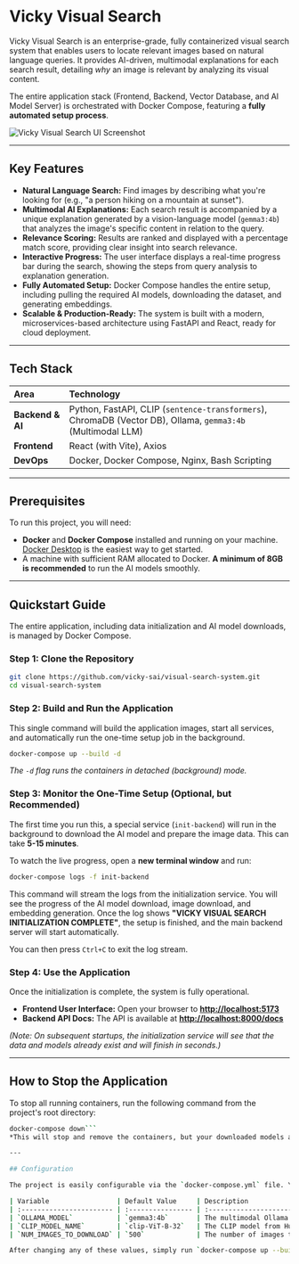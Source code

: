 # Vicky Visual Search

Vicky Visual Search is an enterprise-grade, fully containerized visual search system that enables users to locate relevant images based on natural language queries. It provides AI-driven, multimodal explanations for each search result, detailing *why* an image is relevant by analyzing its visual content.

The entire application stack (Frontend, Backend, Vector Database, and AI Model Server) is orchestrated with Docker Compose, featuring a **fully automated setup process**.

![Vicky Visual Search UI Screenshot](https://i.imgur.com/xO7vJdE.png)

---

## Key Features

*   **Natural Language Search:** Find images by describing what you're looking for (e.g., "a person hiking on a mountain at sunset").
*   **Multimodal AI Explanations:** Each search result is accompanied by a unique explanation generated by a vision-language model (`gemma3:4b`) that analyzes the image's specific content in relation to the query.
*   **Relevance Scoring:** Results are ranked and displayed with a percentage match score, providing clear insight into search relevance.
*   **Interactive Progress:** The user interface displays a real-time progress bar during the search, showing the steps from query analysis to explanation generation.
*   **Fully Automated Setup:** Docker Compose handles the entire setup, including pulling the required AI models, downloading the dataset, and generating embeddings.
*   **Scalable & Production-Ready:** The system is built with a modern, microservices-based architecture using FastAPI and React, ready for cloud deployment.

---

## Tech Stack

| Area      | Technology                                                                                                  |
| :-------- | :---------------------------------------------------------------------------------------------------------- |
| **Backend & AI** | Python, FastAPI, CLIP (`sentence-transformers`), ChromaDB (Vector DB), Ollama, `gemma3:4b` (Multimodal LLM) |
| **Frontend**     | React (with Vite), Axios                                                                                    |
| **DevOps**       | Docker, Docker Compose, Nginx, Bash Scripting                                                               |

---

## Prerequisites

To run this project, you will need:
*   **Docker** and **Docker Compose** installed and running on your machine. [Docker Desktop](https://www.docker.com/products/docker-desktop/) is the easiest way to get started.
*   A machine with sufficient RAM allocated to Docker. **A minimum of 8GB is recommended** to run the AI models smoothly.

---

## Quickstart Guide

The entire application, including data initialization and AI model downloads, is managed by Docker Compose.

### Step 1: Clone the Repository

```bash
git clone https://github.com/vicky-sai/visual-search-system.git
cd visual-search-system
```

### Step 2: Build and Run the Application

This single command will build the application images, start all services, and automatically run the one-time setup job in the background.

```bash
docker-compose up --build -d
```
*The `-d` flag runs the containers in detached (background) mode.*

### Step 3: Monitor the One-Time Setup (Optional, but Recommended)

The first time you run this, a special service (`init-backend`) will run in the background to download the AI model and prepare the image data. This can take **5-15 minutes**.

To watch the live progress, open a **new terminal window** and run:

```bash
docker-compose logs -f init-backend
```

This command will stream the logs from the initialization service. You will see the progress of the AI model download, image download, and embedding generation. Once the log shows **"VICKY VISUAL SEARCH INITIALIZATION COMPLETE"**, the setup is finished, and the main backend server will start automatically.

You can then press `Ctrl+C` to exit the log stream.

### Step 4: Use the Application

Once the initialization is complete, the system is fully operational.
*   **Frontend User Interface:** Open your browser to [**http://localhost:5173**](http://localhost:5173)
*   **Backend API Docs:** The API is available at [**http://localhost:8000/docs**](http://localhost:8000/docs)

*(Note: On subsequent startups, the initialization service will see that the data and models already exist and will finish in seconds.)*

---

## How to Stop the Application

To stop all running containers, run the following command from the project's root directory:

```bash
docker-compose down```
*This will stop and remove the containers, but your downloaded models and image data will be preserved in Docker volumes for the next startup.*

---

## Configuration

The project is easily configurable via the `docker-compose.yml` file. You can change key parameters in the `x-common-environment-vars` section at the top of the file without touching any source code.

| Variable                 | Default Value     | Description                                                          |
| :----------------------- | :---------------- | :------------------------------------------------------------------- |
| `OLLAMA_MODEL`           | `gemma3:4b`       | The multimodal Ollama model to use for generating explanations.      |
| `CLIP_MODEL_NAME`        | `clip-ViT-B-32`   | The CLIP model from Hugging Face used for generating embeddings.       |
| `NUM_IMAGES_TO_DOWNLOAD` | `500`             | The number of images to download for the dataset. Set to `25000` for the full set. |

After changing any of these values, simply run `docker-compose up --build -d` again to restart the application with the new settings.